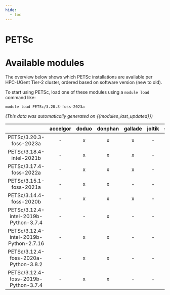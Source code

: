 ```yaml
---
hide:
  - toc
---
```


PETSc
=====

# Available modules


The overview below shows which PETSc installations are available per HPC-UGent Tier-2 cluster, ordered based on software version (new to old).

To start using PETSc, load one of these modules using a `module load` command like:

```shell
module load PETSc/3.20.3-foss-2023a
```

*(This data was automatically generated on {{modules_last_updated}})*  

| |accelgor|doduo|donphan|gallade|joltik|shinx|
| :---: | :---: | :---: | :---: | :---: | :---: | :---: |
|PETSc/3.20.3-foss-2023a|-|x|x|x|-|x|
|PETSc/3.18.4-intel-2021b|-|x|x|x|-|-|
|PETSc/3.17.4-foss-2022a|-|x|x|x|-|-|
|PETSc/3.15.1-foss-2021a|-|x|x|-|-|-|
|PETSc/3.14.4-foss-2020b|-|x|x|x|-|-|
|PETSc/3.12.4-intel-2019b-Python-3.7.4|-|-|x|-|-|-|
|PETSc/3.12.4-intel-2019b-Python-2.7.16|-|x|x|-|-|-|
|PETSc/3.12.4-foss-2020a-Python-3.8.2|-|x|x|-|-|-|
|PETSc/3.12.4-foss-2019b-Python-3.7.4|-|x|x|-|-|-|
